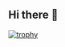 ## Hi there 👋

[![trophy](https://github-profile-trophy.vercel.app/?username=grukall)](https://github.com/ryo-ma/github-profile-trophy)
